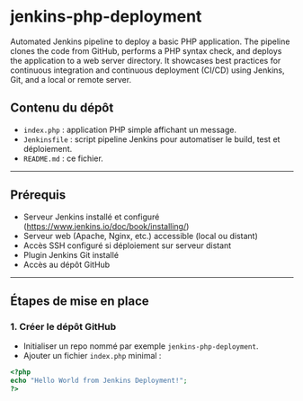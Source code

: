 # jenkins-php-deployment
Automated Jenkins pipeline to deploy a basic PHP application.   The pipeline clones the code from GitHub, performs a PHP syntax check, and deploys the application to a web server directory.   It showcases best practices for continuous integration and continuous deployment (CI/CD) using Jenkins, Git, and a local or remote server.


## Contenu du dépôt

- `index.php` : application PHP simple affichant un message.
- `Jenkinsfile` : script pipeline Jenkins pour automatiser le build, test et déploiement.
- `README.md` : ce fichier.

---

## Prérequis

- Serveur Jenkins installé et configuré (https://www.jenkins.io/doc/book/installing/)
- Serveur web (Apache, Nginx, etc.) accessible (local ou distant)
- Accès SSH configuré si déploiement sur serveur distant
- Plugin Jenkins Git installé
- Accès au dépôt GitHub

---

## Étapes de mise en place

### 1. Créer le dépôt GitHub

- Initialiser un repo nommé par exemple `jenkins-php-deployment`.
- Ajouter un fichier `index.php` minimal :

```php
<?php
echo "Hello World from Jenkins Deployment!";
?>
